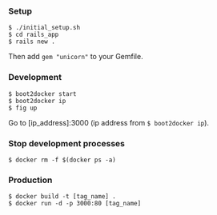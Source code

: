 ### Setup
```
$ ./initial_setup.sh
$ cd rails_app
$ rails new .
```
Then add `gem "unicorn"` to your Gemfile.

### Development
```
$ boot2docker start
$ boot2docker ip
$ fig up
```
Go to [ip_address]:3000 (ip address from `$ boot2docker ip`).

### Stop development processes
```
$ docker rm -f $(docker ps -a)
```

### Production
```
$ docker build -t [tag_name] .
$ docker run -d -p 3000:80 [tag_name]
```
